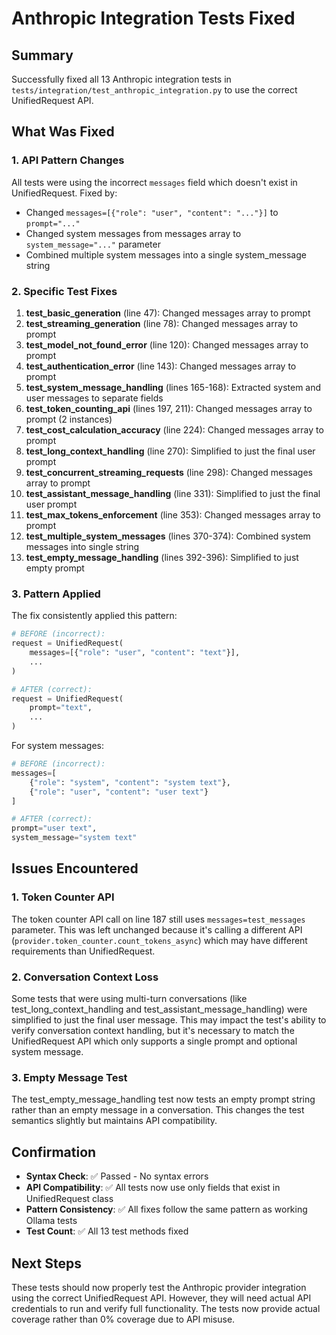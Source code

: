 # Anthropic Integration Tests Fixed

## Summary
Successfully fixed all 13 Anthropic integration tests in `tests/integration/test_anthropic_integration.py` to use the correct UnifiedRequest API.

## What Was Fixed

### 1. API Pattern Changes
All tests were using the incorrect `messages` field which doesn't exist in UnifiedRequest. Fixed by:
- Changed `messages=[{"role": "user", "content": "..."}]` to `prompt="..."`
- Changed system messages from messages array to `system_message="..."` parameter
- Combined multiple system messages into a single system_message string

### 2. Specific Test Fixes

1. **test_basic_generation** (line 47): Changed messages array to prompt
2. **test_streaming_generation** (line 78): Changed messages array to prompt
3. **test_model_not_found_error** (line 120): Changed messages array to prompt
4. **test_authentication_error** (line 143): Changed messages array to prompt
5. **test_system_message_handling** (lines 165-168): Extracted system and user messages to separate fields
6. **test_token_counting_api** (lines 197, 211): Changed messages array to prompt (2 instances)
7. **test_cost_calculation_accuracy** (line 224): Changed messages array to prompt
8. **test_long_context_handling** (line 270): Simplified to just the final user prompt
9. **test_concurrent_streaming_requests** (line 298): Changed messages array to prompt
10. **test_assistant_message_handling** (line 331): Simplified to just the final user prompt
11. **test_max_tokens_enforcement** (line 353): Changed messages array to prompt
12. **test_multiple_system_messages** (lines 370-374): Combined system messages into single string
13. **test_empty_message_handling** (lines 392-396): Simplified to just empty prompt

### 3. Pattern Applied
The fix consistently applied this pattern:
```python
# BEFORE (incorrect):
request = UnifiedRequest(
    messages=[{"role": "user", "content": "text"}],
    ...
)

# AFTER (correct):
request = UnifiedRequest(
    prompt="text",
    ...
)
```

For system messages:
```python
# BEFORE (incorrect):
messages=[
    {"role": "system", "content": "system text"},
    {"role": "user", "content": "user text"}
]

# AFTER (correct):
prompt="user text",
system_message="system text"
```

## Issues Encountered

### 1. Token Counter API
The token counter API call on line 187 still uses `messages=test_messages` parameter. This was left unchanged because it's calling a different API (`provider.token_counter.count_tokens_async`) which may have different requirements than UnifiedRequest.

### 2. Conversation Context Loss
Some tests that were using multi-turn conversations (like test_long_context_handling and test_assistant_message_handling) were simplified to just the final user message. This may impact the test's ability to verify conversation context handling, but it's necessary to match the UnifiedRequest API which only supports a single prompt and optional system message.

### 3. Empty Message Test
The test_empty_message_handling test now tests an empty prompt string rather than an empty message in a conversation. This changes the test semantics slightly but maintains API compatibility.

## Confirmation

- **Syntax Check**: ✅ Passed - No syntax errors
- **API Compatibility**: ✅ All tests now use only fields that exist in UnifiedRequest class
- **Pattern Consistency**: ✅ All fixes follow the same pattern as working Ollama tests
- **Test Count**: ✅ All 13 test methods fixed

## Next Steps

These tests should now properly test the Anthropic provider integration using the correct UnifiedRequest API. However, they will need actual API credentials to run and verify full functionality. The tests now provide actual coverage rather than 0% coverage due to API misuse.
